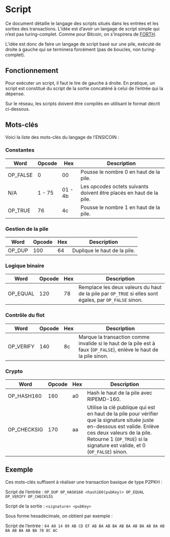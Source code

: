 # Script

Ce document détaille le langage des scripts situés dans les entrées et les sorties des transactions. L’idée est d’avoir un langage de script simple qui n’est pas turing-complet. Comme pour Bitcoin, on s’inspirera de [FORTH](https://www.forth.com/forth/).

L’idée est donc de faire un langage de script basé sur une pile, exécuté de droite à gauche qui se terminera forcément (pas de boucles, non turing-complet).

## Fonctionnement

Pour exécuter un script, il faut le lire de gauche à droite. En pratique, un script est constitué du script de la sortie concaténé à celui de l’entrée qui la dépense.

Sur le réseau, les scripts doivent être compilés en utilisant le format décrit ci-dessous.

## Mots-clés

Voici la liste des mots-clés du langage de l’ENSICOIN :

### Constantes

| Word     | Opcode | Hex     | Description                                                           |
| -------- | ------ | ------- | --------------------------------------------------------------------- |
| OP_FALSE | 0      | 00      | Pousse le nombre 0 en haut de la pile.                                |
| N/A      | 1 - 75 | 01 - 4b | Les _opcodes_ octets suivants doivent être placés en haut de la pile. |
| OP_TRUE  | 76     | 4c      | Pousse le nombre 1 en haut de la pile.                                |

### Gestion de la pile

| Word   | Opcode | Hex | Description                  |
| ------ | ------ | --- | ---------------------------- |
| OP_DUP | 100    | 64  | Duplique le haut de la pile. |

### Logique binaire

| Word     | Opcode | Hex | Description                                                                                            |
| -------- | ------ | --- | ------------------------------------------------------------------------------------------------------ |
| OP_EQUAL | 120    | 78  | Remplace les deux valeurs du haut de la pile par `OP_TRUE` si elles sont égales, par `OP_FALSE` sinon. |

### Contrôle du flot

| Word      | Opcode | Hex | Description                                                                                                          |
| --------- | ------ | --- | -------------------------------------------------------------------------------------------------------------------- |
| OP_VERIFY | 140    | 8c  | Marque la transaction comme invalide si le haut de la pile est à faux (`OP_FALSE`), enlève le haut de la pile sinon. |

### Crypto

| Word        | Opcode | Hex | Description                                                                                                                                                                                                                           |
| ----------- | ------ | --- | ------------------------------------------------------------------------------------------------------------------------------------------------------------------------------------------------------------------------------------- |
| OP_HASH160  | 160    | a0  | Hash le haut de la pile avec RIPEMD-160.                                                                                                                                                                                              |
| OP_CHECKSIG | 170    | aa  | Utilise la clé publique qui est en haut de la pile pour vérifier que la signature située juste en-dessous est valide. Enlève ces deux valeurs de la pile. Retourne 1 (`OP_TRUE`) si la signature est valide, et 0 (`OP_FALSE`) sinon. |

## Exemple

Ces mots-clés suffisent à réaliser une transaction basique de type P2PKH :

Script de l’entrée : `OP_DUP OP_HASH160 <hash160(pubKey)> OP_EQUAL OP_VERIFY OP_CHECKSIG`

Script de la sortie : `<signature> <pubKey>`

Sous forme hexadécimale, on obtient par exemple :

Script de l’entrée : `64 A0 14 89 AB CD EF AB BA AB BA AB BA AB BA AB BA AB BA AB BA AB BA 78 8C AC`
